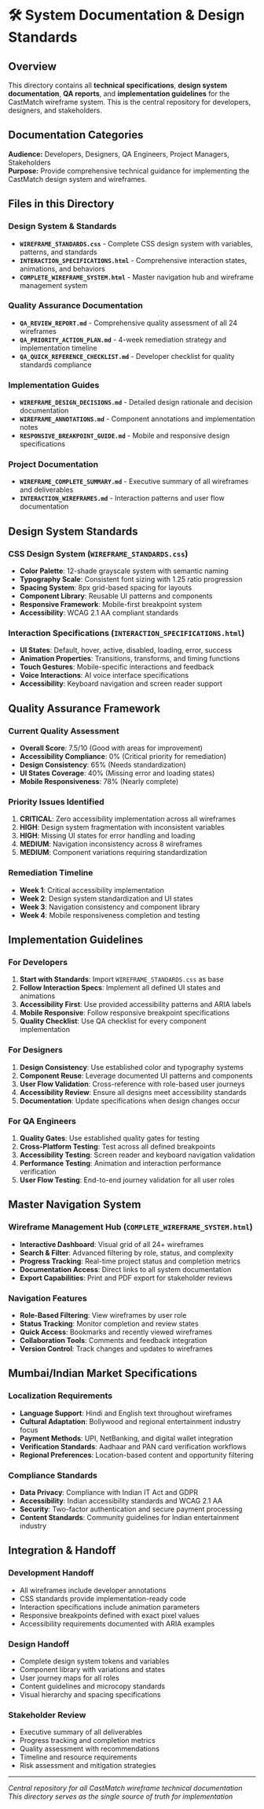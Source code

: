 # 🛠 System Documentation & Design Standards

## Overview
This directory contains all **technical specifications**, **design system documentation**, **QA reports**, and **implementation guidelines** for the CastMatch wireframe system. This is the central repository for developers, designers, and stakeholders.

## Documentation Categories
**Audience:** Developers, Designers, QA Engineers, Project Managers, Stakeholders  
**Purpose:** Provide comprehensive technical guidance for implementing the CastMatch design system and wireframes.

## Files in this Directory

### Design System & Standards
- **`WIREFRAME_STANDARDS.css`** - Complete CSS design system with variables, patterns, and standards
- **`INTERACTION_SPECIFICATIONS.html`** - Comprehensive interaction states, animations, and behaviors
- **`COMPLETE_WIREFRAME_SYSTEM.html`** - Master navigation hub and wireframe management system

### Quality Assurance Documentation
- **`QA_REVIEW_REPORT.md`** - Comprehensive quality assessment of all 24 wireframes
- **`QA_PRIORITY_ACTION_PLAN.md`** - 4-week remediation strategy and implementation timeline
- **`QA_QUICK_REFERENCE_CHECKLIST.md`** - Developer checklist for quality standards compliance

### Implementation Guides
- **`WIREFRAME_DESIGN_DECISIONS.md`** - Detailed design rationale and decision documentation
- **`WIREFRAME_ANNOTATIONS.md`** - Component annotations and implementation notes
- **`RESPONSIVE_BREAKPOINT_GUIDE.md`** - Mobile and responsive design specifications

### Project Documentation
- **`WIREFRAME_COMPLETE_SUMMARY.md`** - Executive summary of all wireframes and deliverables
- **`INTERACTION_WIREFRAMES.md`** - Interaction patterns and user flow documentation

## Design System Standards

### CSS Design System (`WIREFRAME_STANDARDS.css`)
- **Color Palette**: 12-shade grayscale system with semantic naming
- **Typography Scale**: Consistent font sizing with 1.25 ratio progression
- **Spacing System**: 8px grid-based spacing for layouts
- **Component Library**: Reusable UI patterns and components
- **Responsive Framework**: Mobile-first breakpoint system
- **Accessibility**: WCAG 2.1 AA compliant standards

### Interaction Specifications (`INTERACTION_SPECIFICATIONS.html`)
- **UI States**: Default, hover, active, disabled, loading, error, success
- **Animation Properties**: Transitions, transforms, and timing functions  
- **Touch Gestures**: Mobile-specific interactions and feedback
- **Voice Interactions**: AI voice interface specifications
- **Accessibility**: Keyboard navigation and screen reader support

## Quality Assurance Framework

### Current Quality Assessment
- **Overall Score**: 7.5/10 (Good with areas for improvement)
- **Accessibility Compliance**: 0% (Critical priority for remediation)
- **Design Consistency**: 65% (Needs standardization)
- **UI States Coverage**: 40% (Missing error and loading states)
- **Mobile Responsiveness**: 78% (Nearly complete)

### Priority Issues Identified
1. **CRITICAL**: Zero accessibility implementation across all wireframes
2. **HIGH**: Design system fragmentation with inconsistent variables
3. **HIGH**: Missing UI states for error handling and loading
4. **MEDIUM**: Navigation inconsistency across 8 wireframes
5. **MEDIUM**: Component variations requiring standardization

### Remediation Timeline
- **Week 1**: Critical accessibility implementation
- **Week 2**: Design system standardization and UI states
- **Week 3**: Navigation consistency and component library
- **Week 4**: Mobile responsiveness completion and testing

## Implementation Guidelines

### For Developers
1. **Start with Standards**: Import `WIREFRAME_STANDARDS.css` as base
2. **Follow Interaction Specs**: Implement all defined UI states and animations
3. **Accessibility First**: Use provided accessibility patterns and ARIA labels
4. **Mobile Responsive**: Follow responsive breakpoint specifications
5. **Quality Checklist**: Use QA checklist for every component implementation

### For Designers
1. **Design Consistency**: Use established color and typography systems
2. **Component Reuse**: Leverage documented UI patterns and components
3. **User Flow Validation**: Cross-reference with role-based user journeys
4. **Accessibility Review**: Ensure all designs meet accessibility standards
5. **Documentation**: Update specifications when design changes occur

### For QA Engineers
1. **Quality Gates**: Use established quality gates for testing
2. **Cross-Platform Testing**: Test across all defined breakpoints
3. **Accessibility Testing**: Screen reader and keyboard navigation validation
4. **Performance Testing**: Animation and interaction performance verification
5. **User Flow Testing**: End-to-end journey validation for all user roles

## Master Navigation System

### Wireframe Management Hub (`COMPLETE_WIREFRAME_SYSTEM.html`)
- **Interactive Dashboard**: Visual grid of all 24+ wireframes
- **Search & Filter**: Advanced filtering by role, status, and complexity
- **Progress Tracking**: Real-time project status and completion metrics
- **Documentation Access**: Direct links to all system documentation
- **Export Capabilities**: Print and PDF export for stakeholder reviews

### Navigation Features
- **Role-Based Filtering**: View wireframes by user role
- **Status Tracking**: Monitor completion and review states  
- **Quick Access**: Bookmarks and recently viewed wireframes
- **Collaboration Tools**: Comments and feedback integration
- **Version Control**: Track changes and updates to wireframes

## Mumbai/Indian Market Specifications

### Localization Requirements
- **Language Support**: Hindi and English text throughout wireframes
- **Cultural Adaptation**: Bollywood and regional entertainment industry focus
- **Payment Methods**: UPI, NetBanking, and digital wallet integration
- **Verification Standards**: Aadhaar and PAN card verification workflows
- **Regional Preferences**: Location-based content and opportunity filtering

### Compliance Standards
- **Data Privacy**: Compliance with Indian IT Act and GDPR
- **Accessibility**: Indian accessibility standards and WCAG 2.1 AA
- **Security**: Two-factor authentication and secure payment processing
- **Content Standards**: Community guidelines for Indian entertainment industry

## Integration & Handoff

### Development Handoff
- All wireframes include developer annotations
- CSS standards provide implementation-ready code
- Interaction specifications include animation parameters
- Responsive breakpoints defined with exact pixel values
- Accessibility requirements documented with ARIA examples

### Design Handoff
- Complete design system tokens and variables
- Component library with variations and states
- User journey maps for all roles
- Content guidelines and microcopy standards
- Visual hierarchy and spacing specifications

### Stakeholder Review
- Executive summary of all deliverables
- Progress tracking and completion metrics
- Quality assessment with recommendations
- Timeline and resource requirements
- Risk assessment and mitigation strategies

---

*Central repository for all CastMatch wireframe technical documentation*  
*This directory serves as the single source of truth for implementation*
